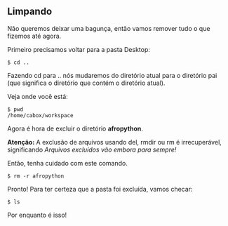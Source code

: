 ## Limpando

Não queremos deixar uma bagunça, então vamos remover tudo o que fizemos até agora.

Primeiro precisamos voltar para a pasta Desktop:

```
$ cd ..
```

Fazendo cd para .. nós mudaremos do diretório atual para o diretório pai (que significa o diretório que contém o diretório atual).

Veja onde você está:

```
$ pwd
/home/cabox/workspace
```

Agora é hora de excluir o diretório **afropython**.

**Atenção:** A exclusão de arquivos usando del, rmdir ou rm é irrecuperável, significando _Arquivos excluídos vão embora para sempre!_

Então, tenha cuidado com este comando.

```
$ rm -r afropython
```

Pronto! Para ter certeza que a pasta foi excluída, vamos checar:

```
$ ls
```

Por enquanto é isso! 
